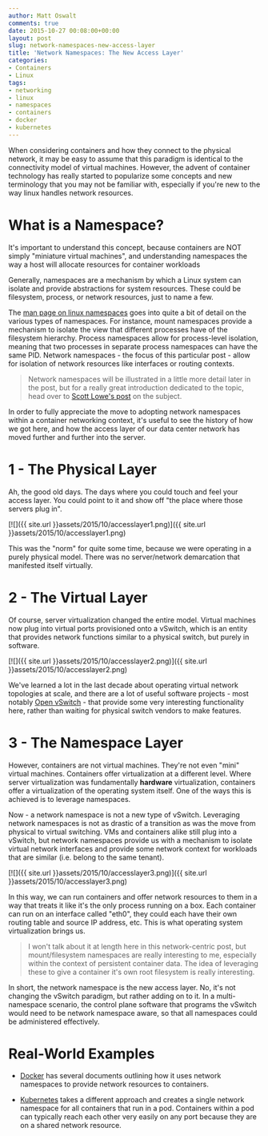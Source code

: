 ```yaml
---
author: Matt Oswalt
comments: true
date: 2015-10-27 00:08:00+00:00
layout: post
slug: network-namespaces-new-access-layer
title: 'Network Namespaces: The New Access Layer'
categories:
- Containers
- Linux
tags:
- networking
- linux
- namespaces
- containers
- docker
- kubernetes
---
```


When considering containers and how they connect to the physical network, it may be easy to assume that this paradigm is identical to the connectivity model of virtual machines. However, the advent of container technology has really started to popularize some concepts and new terminology that you may not be familiar with, especially if you're new to the way linux handles network resources.

# What is a Namespace?

It's important to understand this concept, because containers are NOT simply "miniature virtual machines", and understanding namespaces the way a host will allocate resources for container workloads

Generally, namespaces are a mechanism by which a Linux system can isolate and provide abstractions for system resources. These could be filesystem, process, or network resources, just to name a few.

The [man page on linux namespaces](http://man7.org/linux/man-pages/man7/namespaces.7.html) goes into quite a bit of detail on the various types of namespaces. For instance, mount namespaces provide a mechanism to isolate the view that different processes have of the filesystem hierarchy. Process namespaces allow for process-level isolation, meaning that two processes in separate process namespaces can have the same PID. Network namespaces - the focus of this particular post - allow for isolation of network resources like interfaces or routing contexts.

> Network namespaces will be illustrated in a little more detail later in the post, but for a really great introduction dedicated to the topic, head over to [Scott Lowe's post](http://blog.scottlowe.org/2013/09/04/introducing-linux-network-namespaces/) on the subject.

In order to fully appreciate the move to adopting network namespaces within a container networking context, it's useful to see the history of how we got here, and how the access layer of our data center network has moved further and further into the server.

# 1 - The Physical Layer

Ah, the good old days. The days where you could touch and feel your access layer. You could point to it and show off "the place where those servers plug in".

[![]({{ site.url }}assets/2015/10/accesslayer1.png)]({{ site.url }}assets/2015/10/accesslayer1.png)

This was the "norm" for quite some time, because we were operating in a purely physical model. There was no server/network demarcation that manifested itself virtually.

# 2 - The Virtual Layer

Of course, server virtualization changed the entire model. Virtual machines now plug into virtual ports provisioned onto a vSwitch, which is an entity that provides network functions similar to a physical switch, but purely in software.

[![]({{ site.url }}assets/2015/10/accesslayer2.png)]({{ site.url }}assets/2015/10/accesslayer2.png)

We've learned a lot in the last decade about operating virtual network topologies at scale, and there are a lot of useful software projects - most notably [Open vSwitch](http://openvswitch.org/) - that provide some very interesting functionality here, rather than waiting for physical switch vendors to make features.

# 3 - The Namespace Layer

However, containers are not virtual machines. They're not even "mini" virtual machines. Containers offer virtualization at a different level. Where server virtualization was fundamentally **hardware** virtualization, containers offer a virtualization of the operating system itself. One of the ways this is achieved is to leverage namespaces.

Now - a network namespace is not a new type of vSwitch. Leveraging network namespaces is not as drastic of a transition as was the move from physical to virtual switching. VMs and containers alike still plug into a vSwitch, but network namespaces provide us with a mechanism to isolate virtual network interfaces and provide some network context for workloads that are similar (i.e. belong to the same tenant).

[![]({{ site.url }}assets/2015/10/accesslayer3.png)]({{ site.url }}assets/2015/10/accesslayer3.png)

In this way, we can run containers and offer network resources to them in a way that treats it like it's the only process running on a box. Each container can run on an interface called "eth0", they could each have their own routing table and source IP address, etc. This is what operating system virtualization brings us.

> I won't talk about it at length here in this network-centric post, but mount/filesystem namespaces are really interesting to me, especially within the context of persistent container data. The idea of leveraging these to give a container it's own root filesystem is really interesting.

In short, the network namespace is the new access layer. No, it's not changing the vSwitch paradigm, but rather adding on to it. In a multi-namespace scenario, the control plane software that programs the vSwitch would need to be network namespace aware, so that all namespaces could be administered effectively.

# Real-World Examples

- [Docker](https://docs.docker.com/articles/networking/) has several documents outlining how it uses network namespaces to provide network resources to containers.

- [Kubernetes](http://kubernetes.io/v1.0/docs/admin/networking.html) takes a different approach and creates a single network namespace for all containers that run in a pod. Containers within a pod can typically reach each other very easily on any port because they are on a shared network resource.